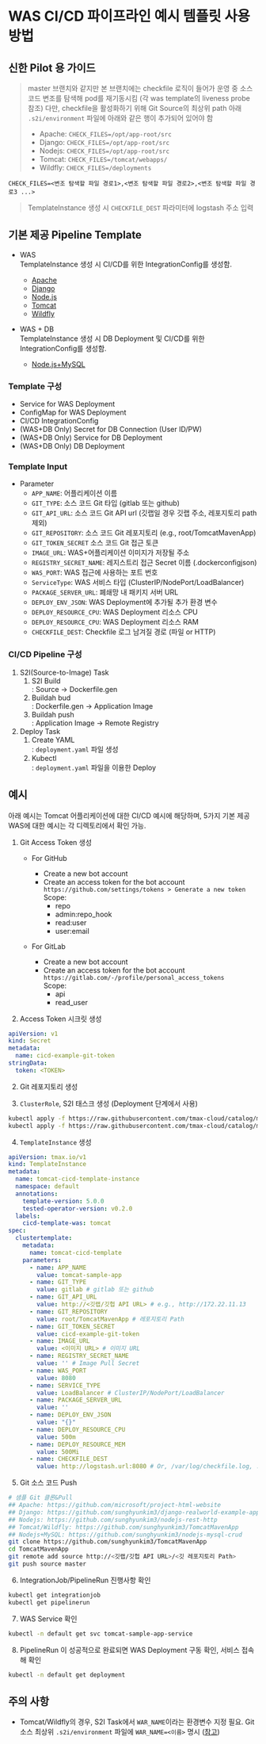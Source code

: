 # WAS CI/CD 파이프라인 예시 템플릿 사용 방법

## 신한 Pilot 용 가이드
> master 브랜치와 같지만 본 브랜치에는 checkfile 로직이 들어가 운영 중 소스코드 변조를 탐색해 pod를 재기동시킴 (각 was template의 liveness probe 참조)
> 다만, checkfile을 활성화하기 위해 Git Source의 최상위 path 아래 `.s2i/environment` 파일에 아래와 같은 행이 추가되어 있어야 함
> - Apache:  `CHECK_FILES=/opt/app-root/src`
> - Django:  `CHECK_FILES=/opt/app-root/src`
> - Nodejs:  `CHECK_FILES=/opt/app-root/src`
> - Tomcat:  `CHECK_FILES=/tomcat/webapps/`
> - Wildfly: `CHECK_FILES=/deployments`
```
CHECK_FILES=<변조 탐색할 파일 경로1>,<변조 탐색할 파일 경로2>,<변조 탐색할 파일 경로3 ...>
```

> TemplateInstance 생성 시 `CHECKFILE_DEST` 파라미터에 logstash 주소 입력

## 기본 제공 Pipeline Template
* WAS  
  TemplateInstance 생성 시 CI/CD를 위한 IntegrationConfig를 생성함.
    * [Apache](./apache/apache-template.yaml)
    * [Django](./django/django-template.yaml)
    * [Node.js](./nodejs/nodejs-template.yaml)
    * [Tomcat](./tomcat/tomcat-template.yaml)
    * [Wildfly](./wildfly/wildfly-template.yaml)

* WAS + DB  
  TemplateInstance 생성 시 DB Deployment 및 CI/CD를 위한 IntegrationConfig를 생성함.
    * [Node.js+MySQL](../was-db/nodejs-mysql-template.yaml)

### Template 구성
* Service for WAS Deployment
* ConfigMap for WAS Deployment
* CI/CD IntegrationConfig
* (WAS+DB Only) Secret for DB Connection (User ID/PW)
* (WAS+DB Only) Service for DB Deployment
* (WAS+DB Only) DB Deployment

### Template Input
* Parameter
    * `APP_NAME`: 어플리케이션 이름
    * `GIT_TYPE`: 소스 코드 Git 타입 (gitlab 또는 github)
    * `GIT_API_URL`: 소스 코드 Git API url (깃랩일 경우 깃랩 주소, 레포지토리 path 제외)
    * `GIT_REPOSITORY`: 소스 코드 Git 레포지토리 (e.g., root/TomcatMavenApp)
    * `GIT_TOKEN_SECRET` 소스 코드 Git 접근 토큰
    * `IMAGE_URL`: WAS+어플리케이션 이미지가 저장될 주소
    * `REGISTRY_SECRET_NAME`: 레지스트리 접근 Secret 이름 (.dockerconfigjson)
    * `WAS_PORT`: WAS 접근에 사용하는 포트 번호
    * `ServiceType`: WAS 서비스 타입 (ClusterIP/NodePort/LoadBalancer)
    * `PACKAGE_SERVER_URL`: 폐쇄망 내 패키지 서버 URL
    * `DEPLOY_ENV_JSON`: WAS Deployment에 추가될 추가 환경 변수
    * `DEPLOY_RESOURCE_CPU`: WAS Deployment 리소스 CPU
    * `DEPLOY_RESOURCE_CPU`: WAS Deployment 리소스 RAM
    * `CHECKFILE_DEST`: Checkfile 로그 남겨질 경로 (파일 or HTTP)

### CI/CD Pipeline 구성
1. S2I(Source-to-Image) Task
    1. S2I Build  
       : Source &rightarrow; Dockerfile.gen
    2. Buildah bud  
       : Dockerfile.gen &rightarrow; Application Image
    3. Buildah push  
       : Application Image &rightarrow; Remote Registry
2. Deploy Task
    1. Create YAML  
       : `deployment.yaml` 파일 생성
    2. Kubectl  
       : `deployment.yaml` 파일을 이용한 Deploy

## 예시
아래 예시는 Tomcat 어플리케이션에 대한 CI/CD 예시에 해당하며, 5가지 기본 제공 WAS에 대한 예시는 각 디렉토리에서 확인 가능.

1. Git Access Token 생성
    - For GitHub
        - Create a new bot account
        - Create an access token for the bot account  
          `https://github.com/settings/tokens > Generate a new token`  
          Scope:
            * repo
            * admin:repo_hook
            * read:user
            * user:email
    
    - For GitLab
        - Create a new bot account
        - Create an access token for the bot account
          `https://gitlab.com/-/profile/personal_access_tokens`  
          Scope:
            * api
            * read_user

2. Access Token 시크릿 생성
```yaml
apiVersion: v1
kind: Secret
metadata:
  name: cicd-example-git-token
stringData:
  token: <TOKEN>
```

2. Git 레포지토리 생성

3. `ClusterRole`, S2I 태스크 생성 (Deployment 단계에서 사용)
```bash
kubectl apply -f https://raw.githubusercontent.com/tmax-cloud/catalog/master/was/_common/clusterrole.yaml
kubectl apply -f https://raw.githubusercontent.com/tmax-cloud/catalog/master/was/_common/task-s2i.yaml
```

4. `TemplateInstance` 생성
```yaml
apiVersion: tmax.io/v1
kind: TemplateInstance
metadata:
  name: tomcat-cicd-template-instance
  namespace: default
  annotations:
    template-version: 5.0.0
    tested-operator-version: v0.2.0
  labels:
    cicd-template-was: tomcat
spec:
  clustertemplate:
    metadata:
      name: tomcat-cicd-template
    parameters:
      - name: APP_NAME
        value: tomcat-sample-app
      - name: GIT_TYPE
        value: gitlab # gitlab 또는 github
      - name: GIT_API_URL
        value: http://<깃랩/깃헙 API URL> # e.g., http://172.22.11.13
      - name: GIT_REPOSITORY
        value: root/TomcatMavenApp # 레포지토리 Path
      - name: GIT_TOKEN_SECRET
        value: cicd-example-git-token
      - name: IMAGE_URL
        value: <이미지 URL> # 이미지 URL
      - name: REGISTRY_SECRET_NAME
        value: '' # Image Pull Secret
      - name: WAS_PORT
        value: 8080
      - name: SERVICE_TYPE
        value: LoadBalancer # ClusterIP/NodePort/LoadBalancer
      - name: PACKAGE_SERVER_URL
        value: ''
      - name: DEPLOY_ENV_JSON
        value: "{}"
      - name: DEPLOY_RESOURCE_CPU
        value: 500m
      - name: DEPLOY_RESOURCE_MEM
        value: 500Mi
      - name: CHECKFILE_DEST
        value: http://logstash.url:8080 # Or, /var/log/checkfile.log, ...

```

5. Git 소스 코드 Push
```bash
# 샘플 Git 클론&Pull
## Apache: https://github.com/microsoft/project-html-website
## Django: https://github.com/sunghyunkim3/django-realworld-example-app
## Nodejs: https://github.com/sunghyunkim3/nodejs-rest-http
## Tomcat/Wildfly: https://github.com/sunghyunkim3/TomcatMavenApp
## Nodejs+MySQL: https://github.com/sunghyunkim3/nodejs-mysql-crud
git clone https://github.com/sunghyunkim3/TomcatMavenApp
cd TomcatMavenApp
git remote add source http://<깃랩/깃헙 API URL>/<깃 레포지토리 Path>
git push source master
```

6. IntegrationJob/PipelineRun 진행사항 확인
```bash
kubectl get integrationjob
kubectl get pipelinerun
```

7. WAS Service 확인
```bash
kubectl -n default get svc tomcat-sample-app-service
```

8. PipelineRun 이 성공적으로 완료되면 WAS Deployment 구동 확인, 서비스 접속해 확인
```bash
kubectl -n default get deployment 
```

## 주의 사항
* Tomcat/Wildfly의 경우, S2I Task에서 `WAR_NAME`이라는 환경변수 지정 필요.
  Git 소스 최상위 `.s2i/environment` 파일에 `WAR_NAME=<이름>` 명시 ([참고](https://github.com/openshift/source-to-image#build-workflow))
